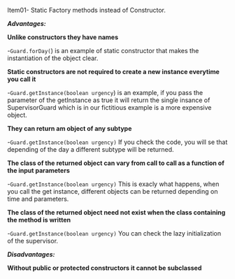 Item01- Static Factory methods instead of Constructor.

_**Advantages:**_

**Unlike constructors they have names**

-`Guard.forDay(`) is an example of static constructor that makes the instantiation of the object clear.

**Static constructors are not required to create a new instance everytime you call it**

-`Guard.getInstance(boolean urgency`) is an example, if you pass the parameter of the getInstance as true it will return the single insance of SupervisorGuard which is in our fictitious example is a more expensive object.

**They can return am object of any subtype**

-`Guard.getInstance(boolean urgency)` If you check the code, you will se that depending of the day a different subtype will be returned.

**The class of the returned object can vary from call to call as a function of the input parameters**

-`Guard.getInstance(boolean urgency)` This is exacly what happens, when you call the get instance, different objects can be returned depending on time and parameters.

**The class of the returned object need not exist when the class containing the method is written**

-`Guard.getInstance(boolean urgency)` You can check the lazy initialization of the supervisor.

_**Disadvantages:**_

**Without public or protected constructors it cannot be subclassed**